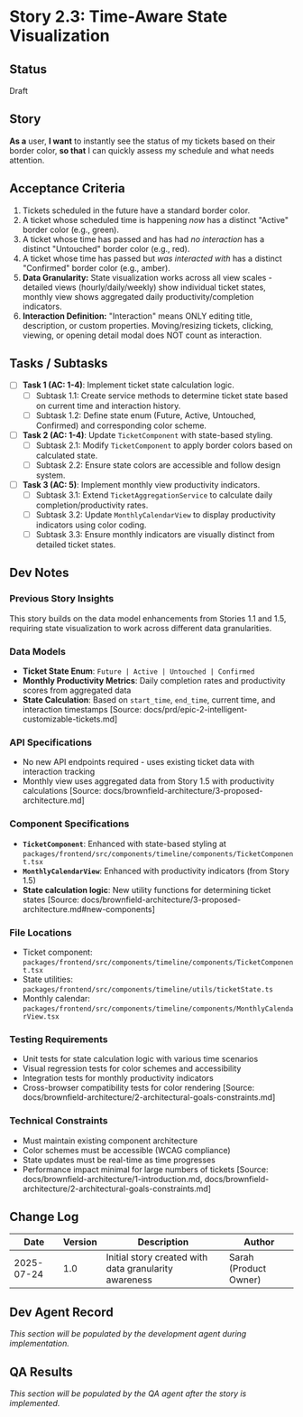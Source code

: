 # Story 2.3: Time-Aware State Visualization

## Status
Draft

## Story
**As a** user,
**I want** to instantly see the status of my tickets based on their border color,
**so that** I can quickly assess my schedule and what needs attention.

## Acceptance Criteria
1. Tickets scheduled in the future have a standard border color.
2. A ticket whose scheduled time is happening *now* has a distinct "Active" border color (e.g., green).
3. A ticket whose time has passed and has had *no interaction* has a distinct "Untouched" border color (e.g., red).
4. A ticket whose time has passed but *was interacted with* has a distinct "Confirmed" border color (e.g., amber).
5. **Data Granularity:** State visualization works across all view scales - detailed views (hourly/daily/weekly) show individual ticket states, monthly view shows aggregated daily productivity/completion indicators.
6. **Interaction Definition:** "Interaction" means ONLY editing title, description, or custom properties. Moving/resizing tickets, clicking, viewing, or opening detail modal does NOT count as interaction.

## Tasks / Subtasks
- [ ] **Task 1 (AC: 1-4)**: Implement ticket state calculation logic.
  - [ ] Subtask 1.1: Create service methods to determine ticket state based on current time and interaction history.
  - [ ] Subtask 1.2: Define state enum (Future, Active, Untouched, Confirmed) and corresponding color scheme.
- [ ] **Task 2 (AC: 1-4)**: Update `TicketComponent` with state-based styling.
  - [ ] Subtask 2.1: Modify `TicketComponent` to apply border colors based on calculated state.
  - [ ] Subtask 2.2: Ensure state colors are accessible and follow design system.
- [ ] **Task 3 (AC: 5)**: Implement monthly view productivity indicators.
  - [ ] Subtask 3.1: Extend `TicketAggregationService` to calculate daily completion/productivity rates.
  - [ ] Subtask 3.2: Update `MonthlyCalendarView` to display productivity indicators using color coding.
  - [ ] Subtask 3.3: Ensure monthly indicators are visually distinct from detailed ticket states.

## Dev Notes

### Previous Story Insights
This story builds on the data model enhancements from Stories 1.1 and 1.5, requiring state visualization to work across different data granularities.

### Data Models
- **Ticket State Enum**: `Future | Active | Untouched | Confirmed`
- **Monthly Productivity Metrics**: Daily completion rates and productivity scores from aggregated data
- **State Calculation**: Based on `start_time`, `end_time`, current time, and interaction timestamps
[Source: docs/prd/epic-2-intelligent-customizable-tickets.md]

### API Specifications
- No new API endpoints required - uses existing ticket data with interaction tracking
- Monthly view uses aggregated data from Story 1.5 with productivity calculations
[Source: docs/brownfield-architecture/3-proposed-architecture.md]

### Component Specifications
- **`TicketComponent`**: Enhanced with state-based styling at `packages/frontend/src/components/timeline/components/TicketComponent.tsx`
- **`MonthlyCalendarView`**: Enhanced with productivity indicators (from Story 1.5)
- **State calculation logic**: New utility functions for determining ticket states
[Source: docs/brownfield-architecture/3-proposed-architecture.md#new-components]

### File Locations
- Ticket component: `packages/frontend/src/components/timeline/components/TicketComponent.tsx`
- State utilities: `packages/frontend/src/components/timeline/utils/ticketState.ts`
- Monthly calendar: `packages/frontend/src/components/timeline/components/MonthlyCalendarView.tsx`

### Testing Requirements
- Unit tests for state calculation logic with various time scenarios
- Visual regression tests for color schemes and accessibility
- Integration tests for monthly productivity indicators
- Cross-browser compatibility tests for color rendering
[Source: docs/brownfield-architecture/2-architectural-goals-constraints.md]

### Technical Constraints
- Must maintain existing component architecture
- Color schemes must be accessible (WCAG compliance)
- State updates must be real-time as time progresses
- Performance impact minimal for large numbers of tickets
[Source: docs/brownfield-architecture/1-introduction.md, docs/brownfield-architecture/2-architectural-goals-constraints.md]

## Change Log

| Date       | Version | Description                              | Author        |
|------------|---------|------------------------------------------|---------------|
| 2025-07-24 | 1.0     | Initial story created with data granularity awareness | Sarah (Product Owner) |

## Dev Agent Record
*This section will be populated by the development agent during implementation.*

## QA Results
*This section will be populated by the QA agent after the story is implemented.*
